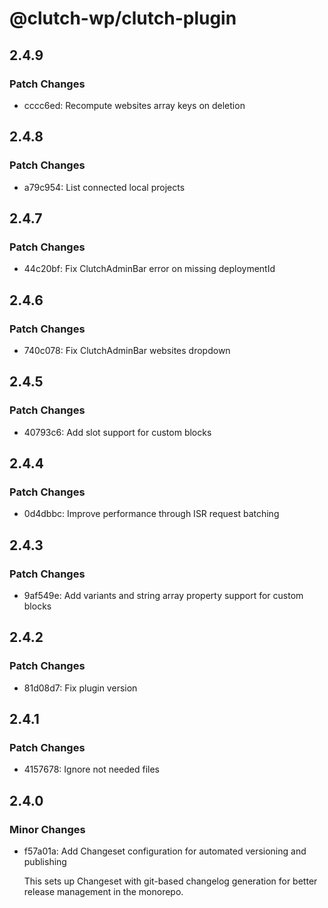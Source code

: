 # @clutch-wp/clutch-plugin

## 2.4.9

### Patch Changes

- cccc6ed: Recompute websites array keys on deletion

## 2.4.8

### Patch Changes

- a79c954: List connected local projects

## 2.4.7

### Patch Changes

- 44c20bf: Fix ClutchAdminBar error on missing deploymentId

## 2.4.6

### Patch Changes

- 740c078: Fix ClutchAdminBar websites dropdown

## 2.4.5

### Patch Changes

- 40793c6: Add slot support for custom blocks

## 2.4.4

### Patch Changes

- 0d4dbbc: Improve performance through ISR request batching

## 2.4.3

### Patch Changes

- 9af549e: Add variants and string array property support for custom blocks

## 2.4.2

### Patch Changes

- 81d08d7: Fix plugin version

## 2.4.1

### Patch Changes

- 4157678: Ignore not needed files

## 2.4.0

### Minor Changes

- f57a01a: Add Changeset configuration for automated versioning and publishing

  This sets up Changeset with git-based changelog generation for better release management in the monorepo.
